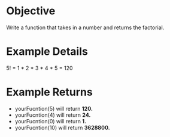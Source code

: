 # Objective
Write a function that takes in a number and returns the factorial.
# Example Details
5! = 1 * 2 * 3 * 4 * 5 = 120

# Example Returns
* yourFucntion(5) will return <b>120.</b>
* yourFucntion(4) will return <b>24.</b>
* yourFucntion(0) will return <b>1.</b>
* yourFucntion(10) will return <b>3628800.</b>